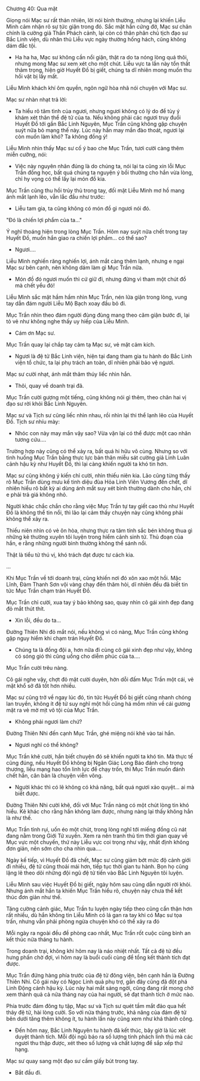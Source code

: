 




Chương 40: Qua mặt


Giọng nói Mạc sư rất thản nhiên, lời nói bình thường, nhưng lại khiến Liễu Minh cảm nhận rõ sự tức giận trong đó. Sắc mặt hắn cứng đờ, Mạc sư chân chính là cường giả Thần Phách cảnh, lại còn có thân phân chủ tịch đạo sư Bắc Linh viện, dù nhân thủ Liễu vực ngày thường hống hách, cũng không dám đắc tội.

- Ha ha ha, Mạc sư không cần nổi giận, thật ra do ta nóng lòng quá thôi, nhưng mong Mạc sư xem xét cho một chút. Liễu vực ta lần này tổn thất thảm trọng, hiện giờ Huyết Đồ bị giết, chúng ta dĩ nhiên mong muốn thu hồi vật bị lấy mất.

Liễu Minh khách khí ôm quyền, ngôn ngữ hòa nhã nói chuyện với Mạc sư.

Mạc sư nhàn nhạt trả lời:

- Ta hiểu rõ tâm tình của ngươi, nhưng ngươi không có lý do để tùy ý khám xét thân thể đệ tử của ta. Nếu không phải các ngươi truy đuổi Huyết Đồ tới gần Bắc Linh Nguyên, Mục Trần cũng không gặp chuyện suýt nữa bỏ mạng thế này. Lúc này hắn may mắn đào thoát, ngươi lại còn muốn làm khó? Ta không đồng ý!

Liễu Minh nhìn thấy Mạc sư cố ý bao che Mục Trần, tươi cười càng thêm miễn cưỡng, nói:

- Việc này nguyên nhân đúng là do chúng ta, nói lại ta cũng xin lỗi Mục Trần đồng học, bất quá chúng ta nguyện ý bồi thường cho hắn vừa lòng, chỉ hy vọng có thể lấy lại món đồ kia.

Mục Trần cũng thu hồi trủy thủ trong tay, đối mặt Liễu Minh mơ hồ mang ánh mắt lạnh lẽo, vẫn lắc đầu như trước:

- Liễu tam gia, ta cũng không có món đồ gì ngươi nói đó.

"Đó là chiến lợi phẩm của ta..."

Ý nghĩ thoáng hiện trong lòng Mục Trần. Hôm nay suýt nữa chết trong tay Huyết Đồ, muốn hắn giao ra chiến lợi phẩm... có thể sao?

- Ngươi....

Liễu Minh nghiến răng nghiến lợi, ánh mắt càng thêm lạnh, nhưng e ngại Mạc sư bên cạnh, nên không dám làm gì Mục Trần nữa.

- Món đồ đó ngươi muốn thì cứ giữ đi, nhưng đừng vì tham một chút đồ mà chết yểu đó!

Liễu Minh sắc mặt hầm hầm nhìn Mục Trần, nén lửa giận trong lòng, vung tay dẫn đám người Liễu Mộ Bạch xoay đầu bỏ đi.

Mục Trần nhìn theo đám người đùng đùng mang theo căm giận bước đi, lại tỏ vẻ như không nghe thấy uy hiếp của Liễu Minh.

- Cám ơn Mạc sư.

Mục Trần quay lại chắp tay cảm tạ Mạc sư, vẻ mặt cảm kích.

- Ngươi là đệ tử Bắc Linh viện, hiện tại đang tham gia tu hành do Bắc Linh viện tổ chức, ta lại phụ trách an toàn, dĩ nhiên phải bảo vệ ngươi.

Mạc sư cười nhạt, ánh mắt thâm thúy liếc nhìn hắn.

- Thôi, quay về doanh trại đã.

Mục Trần cười gượng một tiếng, cũng không nói gì thêm, theo chân hai vị đạo sư rời khỏi Bắc Linh Nguyên.

Mạc sư và Tịch sư cũng liếc nhìn nhau, rồi nhìn lại thi thể lạnh lẽo của Huyết Đồ. Tịch sư nhíu mày:

- Nhóc con này may mắn vậy sao? Vừa vặn lại có thể được một cao nhân tương cứu....

Trường hợp này cũng có thể xảy ra, bất quá hi hữu vô cùng. Nhưng so với tình huống Mục Trần bằng thực lực bản thân miễu sát cường giả Linh Luân cảnh hậu kỳ như Huyết Đồ, thì lại càng khiến người ta khó tin hơn.

Mạc sư cũng không ý kiến chỉ cười, nhìn thiếu niên kia. Lão cũng từng thấy rõ Mục Trần dùng mưu kế tinh diệu đùa Hỏa Linh Viên Vương đến chết, dĩ nhiên hiểu rõ bất kỳ ai dùng ánh mắt suy xét bình thường dành cho hắn, chỉ e phải trả giá không nhỏ.

Người khác chắc chắn cho rằng việc Mục Trần tự tay giết cao thủ như Huyết Đồ là không thể tin nổi, thì lão lại cảm thấy chuyện này cũng không phải không thể xảy ra.

Thiếu niên nhìn có vẻ ôn hòa, nhưng thực ra tâm tính sắc bén không thua gì những kẻ thường xuyên tôi luyện trong hiểm cảnh sinh tử. Thủ đoạn của hắn, e rằng những người bình thường không thể sánh nổi.

Thật là tiểu tử thú vị, khó trách đạt được tư cách kia.

...

Khi Mục Trần về tới doanh trại, cũng khiến nơi đó xôn xao một hồi. Mặc Lĩnh, Đàm Thanh Sơn vội vàng chạy đến thăm hỏi, dĩ nhiên đều đã biết tin tức Mục Trần chạm trán Huyết Đồ.

Mục Trần chỉ cười, xua tay ý bảo không sao, quay nhìn cô gái xinh đẹp đang đỏ mắt thút thít.

- Xin lỗi, đều do ta...

Đường Thiên Nhi đỏ mắt nói, nếu không vì có nàng, Mục Trần cũng không gặp nguy hiểm khi chạm trán Huyết Đồ.

- Chúng ta là đồng đội a, hơn nữa đi cùng cô gái xinh đẹp như vậy, không có sóng gió thì cũng uổng cho diễm phúc của ta....

Mục Trần cười trêu nàng.

Cô gái nghe vậy, chợt đỏ mặt cười duyên, hờn dỗi đấm Mục Trần một cái, vẻ mặt khổ sở đã tốt hơn nhiều.

Mạc sư cũng trở về ngay lúc đó, tin tức Huyết Đồ bị giết cũng nhanh chóng lan truyền, không ít đệ tử suy nghĩ một hồi cũng há mồm nhìn về cái gương mặt ra vẻ mờ mịt vô tội của Mục Trần.

- Không phải ngươi làm chứ?

Đường Thiên Nhi đến cạnh Mục Trần, ghé miệng nói khẽ vào tai hắn.

- Ngươi nghĩ có thể không?

Mục Trần khẽ cười, hắn biết chuyện đó sẽ khiến người ta khó tin. Mà thực tế cũng đúng, nếu Huyết Đồ không bị Ngân Giác Long Báo đánh cho trọng thương, liều mạng hao tổn linh lực để chạy trốn, thì Mục Trần muốn đánh chết hắn, căn bản là chuyện viễn vông.

- Người khác thì có lẽ không có khả năng, bất quá ngươi xảo quyệt... ai mà biết được.

Đường Thiên Nhi cười khẽ, đối với Mục Trần nàng có một chút lòng tin khó hiểu. Kẻ khác cho rằng hắn không làm được, nhưng nàng lại thấy không hẳn là như thế.

Mục Trần tỉnh rụi, uốn éo một chút, trong lòng nghĩ tới miếng đồng cũ nát đang nằm trong Giới Tử xuyến. Xem ra nên tranh thủ tìm thời gian quay về Mục vực một chuyến, thứ này Liễu vực coi trọng như vậy, nhất định không đơn giản, nên sớm cho cha nhìn qua....

Ngày kế tiếp, vì Huyết Đồ đã chết, Mạc sư cũng giảm bớt mức độ cảnh giới đi nhiều, đệ tử cũng thoải mái hơn, tiếp tục thời gian tu hành. Bọn họ cũng lặng lẽ theo dõi những đội ngũ đệ tử tiến vào Bắc Linh Nguyên tôi luyện.

Liễu Minh sau việc Huyết Đồ bị giết, ngày hôm sau cũng dẫn người rời khỏi. Nhưng ánh mắt hắn ta khiến Mục Trần hiểu rõ, chuyện này chưa thể kết thúc đơn giản như thế.

Tăng cường cảnh giác, Mục Trần tu luyện ngày tiếp theo cũng cẩn thận hơn rất nhiều, dù hắn không tin Liễu Minh có lá gan ra tay khi có Mạc sư tọa trấn, nhưng vẫn phải phòng ngừa chuyện khó có thể xảy ra đó

Mỗi ngày ra ngoài đều đề phòng cao nhất, Mục Trần rốt cuộc cũng bình an kết thúc nửa tháng tu hành.

Trong doanh trại, không khí hôm nay là náo nhiệt nhất. Tất cả đệ tử đều hưng phấn chờ đợi, vì hôm nay là buổi cuối cùng để tổng kết thành tích đạt được.

Mục Trần đứng hàng phía trước của đệ tử đông viện, bên cạnh hắn là Đường Thiên Nhi. Cô gái này có Ngọc Linh quả phụ trợ, gần đây cũng đã đột phá Linh Động cảnh hậu kỳ. Lúc này hai mắt sáng ngời, cũng đang rất mong chờ xem thành quả cả nửa tháng nay của hai người, sẽ đạt thành tích ở mức nào.

Phía trước đám đông tụ tập, Mạc sư và Tịch sư quét tầm mắt đảo qua hết thảy đệ tử, hài lòng cười. So với nửa tháng trước, khả năng của đám đệ tử bên dưới tăng thêm không ít, tu hành lần này cũng xem như khá thành công.

- Đến hôm nay, Bắc Linh Nguyên tu hành đã kết thúc, bây giờ là lúc xét duyệt thành tích. Mỗi đội ngũ báo ra số lượng tinh phách linh thú mà các ngươi thu thập được, xét theo số lượng và chất lượng để sắp xếp thứ hạng.

Mạc sư quay sang một đạo sư cầm giấy bút trong tay.

- Bắt đầu đi.




